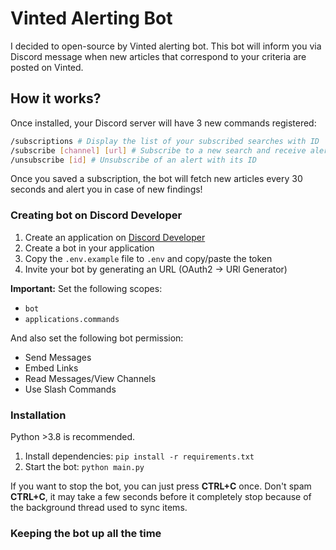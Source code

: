 # Vinted Alerting Bot

I decided to open-source by Vinted alerting bot. This bot will inform you via Discord message when new articles that correspond to your criteria are posted on Vinted.

## How it works?

Once installed, your Discord server will have 3 new commands registered:

```sh
/subscriptions # Display the list of your subscribed searches with ID
/subscribe [channel] [url] # Subscribe to a new search and receive alerts in a channel
/unsubscribe [id] # Unsubscribe of an alert with its ID
```

Once you saved a subscription, the bot will fetch new articles every 30 seconds and alert you in case of new findings!

### Creating bot on Discord Developer

1. Create an application on [Discord Developer](https://discord.com/developers/applications)
2. Create a bot in your application
3. Copy the `.env.example` file to `.env` and copy/paste the token
4. Invite your bot by generating an URL (OAuth2 -> URl Generator)

**Important:** Set the following scopes:

- `bot`
- `applications.commands`

And also set the following bot permission:

- Send Messages
- Embed Links
- Read Messages/View Channels
- Use Slash Commands

### Installation

Python >3.8 is recommended.

1. Install dependencies: `pip install -r requirements.txt`
2. Start the bot: `python main.py`

If you want to stop the bot, you can just press **CTRL+C** once. Don't spam **CTRL+C**, it may take a few seconds before it completely stop because of the background thread used to sync items.

### Keeping the bot up all the time

